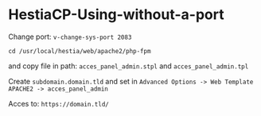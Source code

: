 # HestiaCP-Using-without-a-port

Change port: `v-change-sys-port 2083`

`cd /usr/local/hestia/web/apache2/php-fpm`

and copy file in path: `acces_panel_admin.stpl` and `acces_panel_admin.tpl` 

Create `subdomain.domain.tld` and set in `Advanced Options -> Web Template APACHE2 -> acces_panel_admin`

Acces to: `https://domain.tld/`
